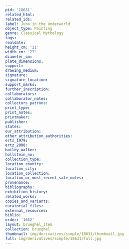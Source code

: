 ```yaml
---
pid: '18631'
related_html: 
related_ids: 
label: Juno in the Underworld
object_type: Painting
genre: Classical Mythology
tags: 
realdate: 
height_cm: '21'
width_cm: '27'
diameter_cm: 
plate_dimensions: 
support: 
drawing_medium: 
signature: 
signature_location: 
support_marks: 
further_inscription: 
collaborators: 
collaborator_notes: 
collectors_patrons: 
print_type: 
print_notes: 
printmaker: 
publisher: 
states: 
our_attribution: 
other_attribution_authorities: 
ertz_1979: 
ertz_2008: 
bailey_walker: 
hollstein_no: 
collection_type: 
location_country: 
location_city: 
location_collection: 
location_or_most_recent_sale_notes: 
provenance: 
bibliography: 
exhibition_history: 
related_works: 
copies_and_variants: 
curatorial_files: 
external_resources: 
biblio: 
order: '1652'
layout: brueghel_item
collection: brueghel
thumbnail: img/derivatives/simple/18631/thumbnail.jpg
full: img/derivatives/simple/18631/full.jpg
---
```

